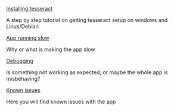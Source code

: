 [Installing tesseract](tesseract/)

A step by step tutorial on getting tesseract setup on windows and Linus/Debian

[App running slow](app-performance/)

Why or what is making the app slow

[Debugging](debugging/)

Is something not working as expected, or maybe the whole app is misbehaving?

[Known issues](known-issues/)

Here you will find known issues with the app